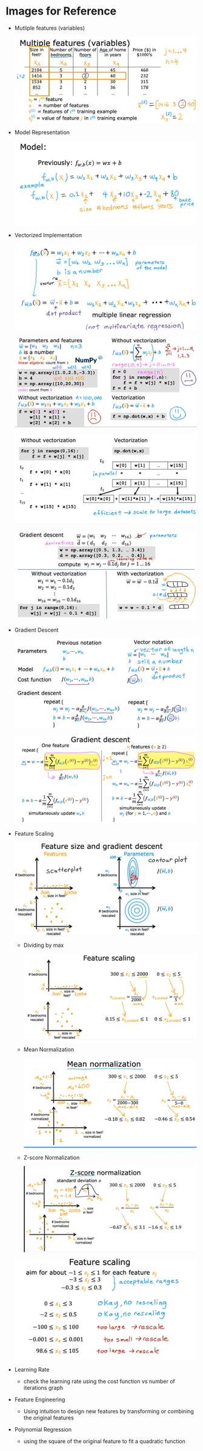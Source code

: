 # Images for Reference

- Mutliple features (variables)

    ![alt text](image.png)

- Model Representation

    ![alt text](image-1.png)

- Vectorized Implementation

    ![alt text](image-2.png)

    ![alt text](image-3.png)

    ![alt text](image-4.png)

    ![alt text](image-5.png)

- Gradient Descent

    ![alt text](image-6.png)

    ![alt text](image-7.png)

- Feature Scaling

    ![alt text](image-8.png)

    - Dividing by max
       
        ![alt text](image-9.png)

    - Mean Normalization
    
        ![alt text](image-10.png)
        
    - Z-score Normalization
    
        ![alt text](image-11.png)

    ![alt text](image-12.png)

- Learning Rate

    - check the learning rate using the cost function vs number of iterations graph

- Feature Engineering

    - Using intuition to design new features by transforming or combining the original features


- Polynomial Regression

    - using the square of the original feature to fit a quadratic function

    